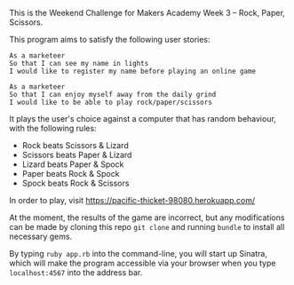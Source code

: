This is the Weekend Challenge for Makers Academy Week 3 – Rock, Paper, Scissors.

This program aims to satisfy the following user stories:

```
As a marketeer
So that I can see my name in lights
I would like to register my name before playing an online game

As a marketeer
So that I can enjoy myself away from the daily grind
I would like to be able to play rock/paper/scissors
```

It plays the user's choice against a computer that has random behaviour, with the following rules:

- Rock beats Scissors & Lizard
- Scissors beats Paper & Lizard
- Lizard beats Paper & Spock
- Paper beats Rock & Spock
- Spock beats Rock & Scissors

In order to play, visit https://pacific-thicket-98080.herokuapp.com/

At the moment, the results of the game are incorrect, but any modifications can be made by cloning this repo
```git clone```
and running `bundle` to install all necessary gems.

By typing `ruby app.rb` into the command-line, you will start up Sinatra, which will make the program accessible via your browser when you type `localhost:4567` into the address bar.
